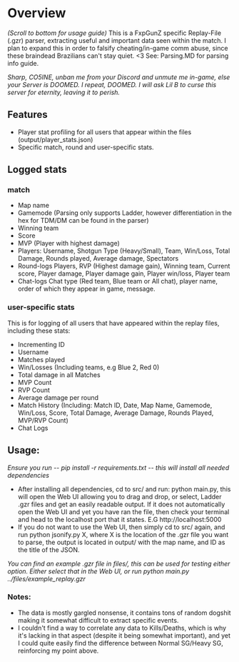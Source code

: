 # Overview
*(Scroll to bottom for usage guide)*
This is a FxpGunZ specific Replay-File (.gzr) parser, extracting useful and important data seen within the match. I plan to expand this in order to falsify cheating/in-game comm abuse, since these braindead Brazilians can't stay quiet. <3
See: Parsing.MD for parsing info guide.

*Sharp, CO5INE, unban me from your Discord and unmute me in-game, else your Server is DOOMED. I repeat, DOOMED. I will ask Lil B to curse this server for eternity, leaving it to perish.*

## Features
- Player stat profiling for all users that appear within the files (output/player_stats.json)
- Specific match, round and user-specific stats.

## Logged stats
### match
- Map name
- Gamemode (Parsing only supports Ladder, however differentiation in the hex for TDM/DM can be found in the parser)
- Winning team
- Score
- MVP (Player with highest damage)
- Players:
Username, Shotgun Type (Heavy/Small), Team, Win/Loss, Total Damage, Rounds played, Average damage, Spectators
- Round-logs
Players, RVP (Highest damage gain), Winning team, Current score, Player damage, Player damage gain, Player win/loss, Player team
- Chat-logs
Chat type (Red team, Blue team or All chat), player name, order of which they appear in game, message.

### user-specific stats
This is for logging of all users that have appeared within the replay files, including these stats:
- Incrementing ID 
- Username
- Matches played
- Win/Losses (Including teams, e.g Blue 2, Red 0)
- Total damage in all Matches
- MVP Count
- RVP Count
- Average damage per round
- Match History (Including: Match ID, Date, Map Name, Gamemode, Win/Loss, Score, Total Damage, Average Damage, Rounds Played, MVP/RVP Count)
- Chat Logs

## Usage:
*Ensure you run -- pip install -r requirements.txt -- this will install all needed dependencies*
- After installing all dependencies, cd to src/ and run: python main.py, this will open the Web UI allowing you to drag and drop, or select, Ladder .gzr files and get an easily readable output. If it does not automatically open the Web UI and yet you have ran the file, then check your terminal and head to the localhost port that it states. E.G http://localhost:5000
- If you do not want to use the Web UI, then simply cd to src/ again, and run python jsonify.py X, where X is the location of the .gzr file you want to parse, the output is located in output/ with the map name, and ID as the title of the JSON.

*You can find an example .gzr file in files/, this can be used for testing either option. Either select that in the Web UI, or run python main.py ../files/example_replay.gzr*

### Notes:
- The data is mostly gargled nonsense, it contains tons of random dogshit making it somewhat difficult to extract specific events.
- I couldn't find a way to correlate any data to Kills/Deaths, which is why it's lacking in that aspect (despite it being somewhat important), and yet I could quite easily find the difference between Normal SG/Heavy SG, reinforcing my point above.
